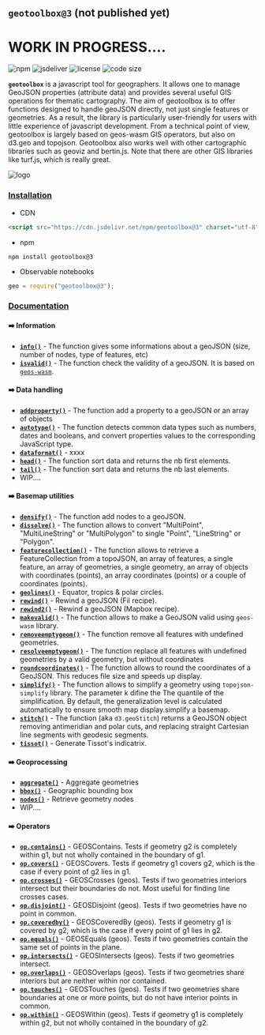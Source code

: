 ## `geotoolbox@3` (not published yet)

# WORK IN PROGRESS....

![npm](https://img.shields.io/npm/v/geotoolbox) ![jsdeliver](https://img.shields.io/jsdelivr/npm/hw/geotoolbox) ![license](https://img.shields.io/badge/license-MIT-success) ![code size](https://img.shields.io/github/languages/code-size/riatelab/geotoolbox)

**`geotoolbox`** is a javascript tool for geographers. It allows one to manage GeoJSON properties (attribute data) and provides several useful GIS operations for thematic cartography. The aim of geotoolbox is to offer functions designed to handle geoJSON directly, not just single features or geometries. As a result, the library is particularly user-friendly for users with little experience of javascript development. From a technical point of view, geotoolbox is largely based on geos-wasm GIS operators, but also on d3.geo and topojson. Geotoolbox also works well with other cartographic libraries such as geoviz and bertin.js. Note that there are other GIS libraries like turf.js, which is really great. 

![logo](img/geotoolbox.svg)


### <ins>Installation</ins>

- CDN

``` html
<script src="https://cdn.jsdelivr.net/npm/geotoolbox@3" charset="utf-8"></script>
```

- npm

```
npm install geotoolbox@3
```

- Observable notebooks

``` js
geo = require("geotoolbox@3");
```

### <ins>Documentation</ins>

#### ➡️ Information

- [**`info()`**](global.html#info) - The function gives some informations about a geoJSON (size, number of nodes, type of features, etc)
- [**`isvalid()`**](global.html#isvalid) - The function check the validity of a geoJSON. It is based on [`geos-wasm`](https://chrispahm.github.io/geos-wasm/).

#### ➡️ Data handling

- [**`addproperty()`**](global.html#addproperty) - The function add a property to a geoJSON or an array of objects
- [**`autotype()`**](global.html#autotype) - The function detects common data types such as numbers, dates and booleans, and convert properties values to the corresponding JavaScript type.
- [**`dataformat()`**](global.html#dataformat) - xxxx
- [**`head()`**](global.html#head) - The function sort data and returns the nb first elements.
- [**`tail()`**](global.html#tail) - The function sort data and returns the nb last elements.
- WIP....

#### ➡️ Basemap utilities

- [**`densify()`**](global.html#densify) - The function add nodes to a geoJSON.
- [**`dissolve()`**](global.html#dissolve) - The function allows to convert "MultiPoint", "MultiLineString" or "MultiPolygon" to single "Point", "LineString" or "Polygon".
- [**`featurecollection()`**](global.html#featurecollection) - The function allows to retrieve a FeatureCollection from a topoJSON, an array of features, a single feature, an array of geometries, a single geometry, an array of objects with coordinates (points), an array coordinates (points) or a couple of coordinates (points).
- [**`geolines()`**](global.html#geolines) - Equator, tropics & polar circles.
- [**`rewind()`**](global.html#rewind) - Rewind a geoJSON (Fil recipe).
- [**`rewind2()`**](global.html#rewind2) - Rewind a geoJSON (Mapbox recipe).
- [**`makevalid()`**](global.html#makevalid) - The function allows to make a GeoJSON valid using <code>geos-wasm</code> library.
- [**`removeemptygeom()`**](global.html#removeemptygeom) - The function remove all features with undefined geometries.
- [**`resolveemptygeom()`**](global.html#resolveemptygeom) - The function replace all features with undefined geometries by a valid geometry, but without coordinates
- [**`roundcoordinates()`**](global.html#roundcoordinates) - The function allows to round the coordinates of a GeoJSON. This reduces file size and speeds up display.
- [**`simplify()`**](global.html#simplify) - The function allows to simplify a geometry using <code>topojson-simplify</code> library. The parameter k difine the  The quantile of the simplification. By default, the generalization level is calculated automatically to ensure smooth map display.simplify a basemap.
- [**`stitch()`**](global.html#stitch) - The function (aka `d3.geoStitch`) returns a GeoJSON object removing antimeridian and polar cuts, and replacing straight Cartesian line segments with geodesic segments.
- [**`tissot()`**](global.html#tissot) - Generate Tissot's indicatrix.

#### ➡️ Geoprocessing

- [**`aggregate()`**](global.html#aggregate) - Aggregate geometries
- [**`bbox()`**](global.html#bbox) - Geographic bounding box
- [**`nodes()`**](global.html#nodes) - Retrieve geometry nodes
- WIP....

#### ➡️ Operators

- [**`op.contains()`**](global.html#op/contains) - GEOSContains. Tests if geometry g2 is completely within g1, but not wholly contained in the boundary of g1.
- [**`op.covers()`**](global.html#op/covers) - GEOSCovers. Tests if geometry g1 covers g2, which is the case if every point of g2 lies in g1.
- [**`op.crosses()`**](global.html#op/crosses) - GEOSCrosses (geos). Tests if two geometries interiors intersect but their boundaries do not. Most useful for finding line crosses cases.
- [**`op.disjoint()`**](global.html#op/disjoint) - GEOSDisjoint (geos). Tests if two geometries have no point in common.
- [**`op.coveredby()`**](global.html#op/coveredby) - GEOSCoveredBy (geos). Tests if geometry g1 is covered by g2, which is the case if every point of g1 lies in g2.
- [**`op.equals()`**](global.html#op/equals) - GEOSEquals (geos). Tests if two geometries contain the same set of points in the plane.
- [**`op.intersects()`**](global.html#op/intersects) - GEOSIntersects (geos). Tests if two geometries intersect.
- [**`op.overlaps()`**](global.html#op/overlaps) - GEOSOverlaps (geos). Tests if two geometries share interiors but are neither within nor contained.
- [**`op.touches()`**](global.html#op/touches) - GEOSTouches (geos). Tests if two geometries share boundaries at one or more points, but do not have interior points in common.
- [**`op.within()`**](global.html#op/within) - GEOSWithin (geos). Tests if geometry g1 is completely within g2, but not wholly contained in the boundary of g2.